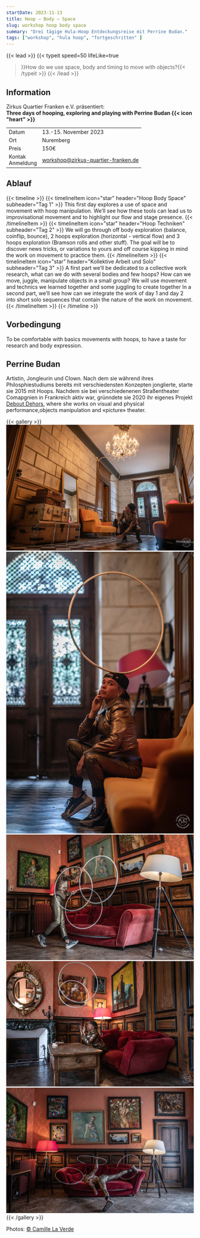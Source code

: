 ```yaml
---
startDate: 2023-11-13
title: Hoop – Body – Space
slug: workshop hoop body space
summary: "Drei tägige Hula-Hoop Entdeckungsreise mit Perrine Budan."
tags: ["workshop", "hula hoop", "fortgeschritten" ]
---
```

{{< lead >}}
{{< typeit
  speed=50
  lifeLike=true
>}}How do we use space, body and timing to move with objects?{{< /typeit >}}
{{< /lead >}}

## Information
Zirkus Quartier Franken e.V. präsentiert:  
**Three days of hooping, exploring and playing with Perrine Budan {{< icon "heart" >}}**
 
|||
|---|---|
|Datum|13.-15. November 2023|
|Ort|Nuremberg|
|Preis|150€ |
|Kontak<br>Anmeldung|workshop@zirkus-quartier-franken.de|


## Ablauf

{{< timeline >}}
{{< timelineItem icon="star" header="Hoop Body Space" subheader="Tag 1" >}}
This first day explores a use of space and movement with hoop manipulation. We’ll see how these tools can lead us to improvisational movement and to highlight our flow and stage presence. 
{{< /timelineItem >}}
{{< timelineItem icon="star" header="Hoop Techniken" subheader="Tag 2" >}}
We will go through off body exploration (balance, coinflip, bounce), 2 hoops exploration (horizontal - vertical flow) and 3 hoops exploration (Bramson rolls and other stuff). The goal will be to discover news tricks, or variations to yours and off course kipping in mind the work on movement to practice them. 
{{< /timelineItem >}}
{{< timelineItem icon="star" header="Kollektive Arbeit und Solo" subheader="Tag 3" >}}
A first part we’ll be dedicated to a collective work research, what can we do with several bodies and few hoops? How can we move, juggle, manipulate objects in a small group? We will use movement and technics we learned together and some juggling to create together In a second part, we’ll see how can we integrate the work of day 1 and day 2 into short solo sequences that contain the nature of the work on movement.
{{< /timelineItem >}}
{{< /timeline >}}

## Vorbedingung
To be comfortable with basics movements with hoops, to have a taste for research and body expression. 

## Perrine Budan
Artistin, Jongleurin und Clown. Nach dem sie während ihres Philosphiestudiums bereits mit verschiedensten Konzepten jonglierte, starte sie 2015 mit Hoops. Nachdem sie bei verschiedenenen Straßentheater Comapgnien in Frankreich aktiv war, grünndete sie 2020 ihr eigenes Projekt [Debout Dehors](https://www.deboutdehors.com/), where she works on visual and physical performance,objects manipulation and «picture» theater.

{{< gallery >}}
  <img src="gallery/01.jpg" class="grid-w33" />
  <img src="gallery/02.jpg" class="grid-w33" />
  <img src="gallery/03.jpg" class="grid-w33" />
  <img src="gallery/04.jpg" class="grid-w33" />
  <img src="gallery/05.jpg" class="grid-w33" />
{{< /gallery >}}

Photos: [© Camille La Verde](https://camillelaverde.com/)